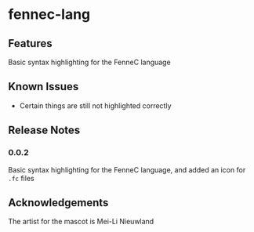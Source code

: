 # fennec-lang 

## Features

Basic syntax highlighting for the FenneC language 

## Known Issues

- Certain things are still not highlighted correctly

## Release Notes

### 0.0.2

Basic syntax highlighting for the FenneC language, and added an icon for `.fc` files 

## Acknowledgements 

The artist for the mascot is Mei-Li Nieuwland
